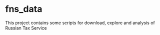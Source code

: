 # fns_data
This project contains some scripts for download, explore and analysis of Russian Tax Service
